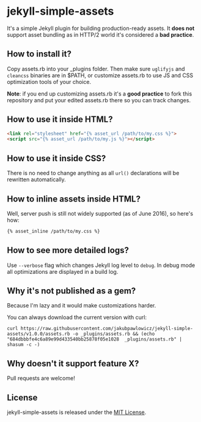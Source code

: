 # jekyll-simple-assets

It's a simple Jekyll plugin for building production-ready assets. It **does not** support asset
bundling as in HTTP/2 world it's considered a __bad practice__.

## How to install it?

Copy assets.rb into your _plugins folder. Then make sure `uglifyjs` and `cleancss` binaries are
in $PATH, or customize assets.rb to use JS and CSS optimization tools of your choice.

**Note**: if you end up customizing assets.rb it's a __good practice__ to fork this repository and
put your edited assets.rb there so you can track changes.

## How to use it inside HTML?

```html
<link rel="stylesheet" href="{% asset_url /path/to/my.css %}">
<script src="{% asset_url /path/to/my.js %}"></script>
```

## How to use it inside CSS?

There is no need to change anything as all `url()` declarations will be rewritten automatically.

## How to inline assets inside HTML?

Well, server push is still not widely supported (as of June 2016), so here's how:

```html
{% asset_inline /path/to/my.css %}
```

## How to see more detailed logs?

Use `--verbose` flag which changes Jekyll log level to `debug`. In debug mode all optimizations are displayed in a build log.

## Why it's not published as a gem?

Because I'm lazy and it would make customizations harder.

You can always download the current version with curl:

```shell
curl https://raw.githubusercontent.com/jakubpawlowicz/jekyll-simple-assets/v1.0.0/assets.rb -o _plugins/assets.rb && (echo "684dbbbfe4c6a89e99d433540bb25878f05e1028  _plugins/assets.rb" | shasum -c -)
```

## Why doesn't it support feature X?

Pull requests are welcome!

## License

jekyll-simple-assets is released under the [MIT License](https://github.com/jakubpawlowicz/jekyll-simple-assets/blob/master/LICENSE).
